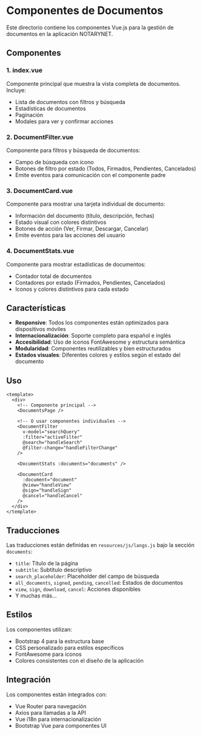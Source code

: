 # Componentes de Documentos

Este directorio contiene los componentes Vue.js para la gestión de documentos en la aplicación NOTARYNET.

## Componentes

### 1. index.vue
Componente principal que muestra la vista completa de documentos. Incluye:
- Lista de documentos con filtros y búsqueda
- Estadísticas de documentos
- Paginación
- Modales para ver y confirmar acciones

### 2. DocumentFilter.vue
Componente para filtros y búsqueda de documentos:
- Campo de búsqueda con icono
- Botones de filtro por estado (Todos, Firmados, Pendientes, Cancelados)
- Emite eventos para comunicación con el componente padre

### 3. DocumentCard.vue
Componente para mostrar una tarjeta individual de documento:
- Información del documento (título, descripción, fechas)
- Estado visual con colores distintivos
- Botones de acción (Ver, Firmar, Descargar, Cancelar)
- Emite eventos para las acciones del usuario

### 4. DocumentStats.vue
Componente para mostrar estadísticas de documentos:
- Contador total de documentos
- Contadores por estado (Firmados, Pendientes, Cancelados)
- Iconos y colores distintivos para cada estado

## Características

- **Responsive**: Todos los componentes están optimizados para dispositivos móviles
- **Internacionalización**: Soporte completo para español e inglés
- **Accesibilidad**: Uso de iconos FontAwesome y estructura semántica
- **Modularidad**: Componentes reutilizables y bien estructurados
- **Estados visuales**: Diferentes colores y estilos según el estado del documento

## Uso

```vue
<template>
  <div>
    <!-- Componente principal -->
    <DocumentsPage />
    
    <!-- O usar componentes individuales -->
    <DocumentFilter 
      v-model="searchQuery"
      :filter="activeFilter"
      @search="handleSearch"
      @filter-change="handleFilterChange"
    />
    
    <DocumentStats :documents="documents" />
    
    <DocumentCard 
      :document="document"
      @view="handleView"
      @sign="handleSign"
      @cancel="handleCancel"
    />
  </div>
</template>
```

## Traducciones

Las traducciones están definidas en `resources/js/langs.js` bajo la sección `documents`:

- `title`: Título de la página
- `subtitle`: Subtítulo descriptivo
- `search_placeholder`: Placeholder del campo de búsqueda
- `all_documents`, `signed`, `pending`, `cancelled`: Estados de documentos
- `view`, `sign`, `download`, `cancel`: Acciones disponibles
- Y muchas más...

## Estilos

Los componentes utilizan:
- Bootstrap 4 para la estructura base
- CSS personalizado para estilos específicos
- FontAwesome para iconos
- Colores consistentes con el diseño de la aplicación

## Integración

Los componentes están integrados con:
- Vue Router para navegación
- Axios para llamadas a la API
- Vue i18n para internacionalización
- Bootstrap Vue para componentes UI
